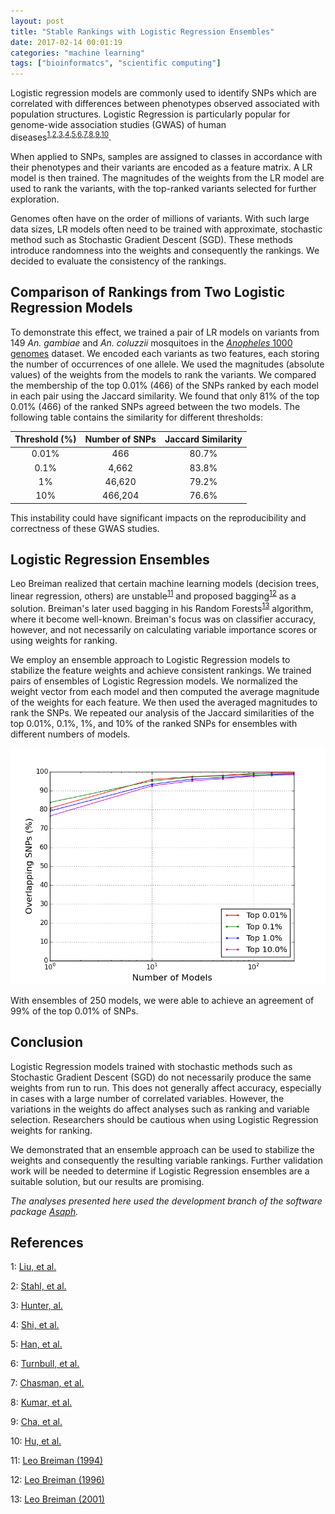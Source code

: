 ```yaml
---
layout: post
title: "Stable Rankings with Logistic Regression Ensembles"
date: 2017-02-14 00:01:19
categories: "machine learning"
tags: ["bioinformatcs", "scientific computing"]
---
```

Logistic regression models are commonly used to identify SNPs which are correlated with differences between phenotypes observed associated with population structures. Logistic Regression is particularly popular for genome-wide association studies (GWAS) of human diseases<sup>[1](#liu),[2](#stahl),[3](#hunter),[4](#shi),[5](#han),[6](#turnbull),[7](#chasman),[8](#kumar),[9](#cha),[10](#hu)</sup>.

When applied to SNPs, samples are assigned to classes in accordance with their phenotypes and their variants are encoded as a feature matrix.  A LR model is then trained.  The magnitudes of the weights from the LR model are used to rank the variants, with the top-ranked variants selected for further exploration.

Genomes often have on the order of millions of variants.  With such large data sizes, LR models often need to be trained with approximate, stochastic method such as Stochastic Gradient Descent (SGD).  These methods introduce randomness into the weights and consequently the rankings.  We decided to evaluate the consistency of the rankings.

## Comparison of Rankings from Two Logistic Regression Models
To demonstrate this effect, we trained a pair of LR models on variants from 149 *An. gambiae* and *An. coluzzii* mosquitoes in the [*Anopheles* 1000 genomes](https://www.malariagen.net/projects/ag1000g) dataset. We encoded each variants as two features, each storing the number of occurrences of one allele. We used the magnitudes (absolute values) of the weights from the models to rank the variants.  We compared the membership of the top 0.01% (466) of the SNPs ranked by each model in each pair using the Jaccard similarity.  We found that only 81% of the top 0.01% (466) of the ranked SNPs agreed between the two models.  The following table contains the similarity for different thresholds:

| Threshold (%) | Number of SNPs | Jaccard Similarity |
|:-------------:|:--------------:|:------------------:|
| 0.01%         | 466            | 80.7%              |
| 0.1%          | 4,662          | 83.8%              |
| 1%            | 46,620         | 79.2%              |
| 10%           | 466,204        | 76.6%              |


This instability could have significant impacts on the reproducibility and correctness of these GWAS studies.

## Logistic Regression Ensembles
Leo Breiman realized that certain machine learning models (decision trees, linear regression, others) are unstable<sup>[11](#breiman)</sup> and proposed bagging<sup>[12](#bagging)</sup> as a solution. Breiman's later used bagging in his Random Forests<sup>[13](#random-forests)</sup> algorithm, where it become well-known.  Breiman's focus was on classifier accuracy, however, and not necessarily on calculating variable importance scores or using weights for ranking.

We employ an ensemble approach to Logistic Regression models to stabilize the feature weights and achieve consistent rankings.  We trained pairs of ensembles of Logistic Regression models.  We normalized the weight vector from each model and then computed the average magnitude of the weights for each feature.  We then used the averaged magnitudes to rank the SNPs. We repeated our analysis of the Jaccard similarities of the top 0.01%, 0.1%, 1%, and 10% of the ranked SNPs for ensembles with different numbers of models.

![Jaccard Similarities for Logistic Regression Ensembles](/images/stable_rankings_lr_ensembles/snp_ranking_overlaps_sgd-l2.png)

With ensembles of 250 models, we were able to achieve an agreement of 99% of the top 0.01% of SNPs.

## Conclusion

Logistic Regression models trained with stochastic methods such as Stochastic Gradient Descent (SGD) do not necessarily produce the same weights from run to run. This does not generally affect accuracy, especially in cases with a large number of correlated variables. However, the variations in the weights do affect analyses such as ranking and variable selection. Researchers should be cautious when using Logistic Regression weights for ranking.

We demonstrated that an ensemble approach can be used to stabilize the weights and consequently the resulting variable rankings.  Further validation work will be needed to determine if Logistic Regression ensembles are a suitable solution, but our results are promising.

*The analyses presented here used the development branch of the software package [Asaph](https://github.com/rnowling/asaph).*

## References

<a name="liu">1</a>: [Liu, et al.](https://www.ncbi.nlm.nih.gov/pmc/articles/PMC3150510/)

<a name="stahl">2</a>: [Stahl, et al.](https://www.ncbi.nlm.nih.gov/pmc/articles/PMC4243840/)

<a name="hunter">3</a>: [Hunter, al.](http://www.nature.com/ng/journal/v39/n7/full/ng2075.html)

<a name="shi">4</a>: [Shi, et al.](http://www.nature.com/ng/journal/v43/n12/abs/ng.978.html)

<a name="han">5</a>: [Han, et al.](http://www.nature.com/ng/journal/v41/n11/abs/ng.472.html)

<a name="turnbull">6</a>: [Turnbull, et al.](http://www.nature.com/ng/journal/v42/n6/abs/ng.586.html)

<a name="chasman">7</a>: [Chasman, et al.](https://www.ncbi.nlm.nih.gov/pmc/articles/PMC3125402/)

<a name="kumar">8</a>: [Kumar, et al.](http://www.nature.com/ng/journal/v43/n5/abs/ng.809.html)

<a name="cha">9</a>: [Cha, et al.](http://hmg.oxfordjournals.org/content/19/23/4735.short)

<a name="hu">10</a>: [Hu, et al.](http://www.nature.com/ng/journal/v43/n8/abs/ng.875.html)

<a name="breiman">11</a>: [Leo Breiman (1994)](http://projecteuclid.org/euclid.aos/1032181158)

<a name="bagging">12</a>: [Leo Breiman (1996)](http://www.machine-learning.martinsewell.com/ensembles/bagging/Breiman1996.pdf)

<a name="random-forests">13</a>: [Leo Breiman (2001)](http://link.springer.com/article/10.1023/A:1010933404324)
